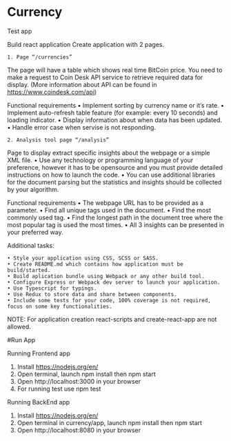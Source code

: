 # Currency

Test app

Build react application
Create application with 2 pages.

    1. Page “/currencies”

The page will have a table which shows real time BitCoin price. 
You need to make a request to Coin Desk API service  to retrieve required data for display. 
(More information about API can be found in https://www.coindesk.com/api)

Functional requirements
• Implement sorting by currency name or it‘s rate.
• Implement auto-refresh table feature (for example: every 10 seconds) and loading indicator.
• Display information about when data has been updated.
• Handle error case when servise is not responding.


    2. Analysis tool page “/analysis”
Page to display extract specific insights about the webpage or a simple XML file.
• Use any technology or programming language of your preference, however it has to 
be opensource and you must provide detailed instructions on how to launch the code.
• You can use additional libraries for the document parsing but the statistics and 
insights should be collected by your algorithm.

Functional requirements
• The webpage URL has to be provided as a parameter.
• Find all unique tags used in the document.
• Find the most commonly used tag.
• Find the longest path in the document tree where the most popular tag is used the most times.
• All 3 insights can be presented in your preferred way.



Additional tasks:

    • Style your application using CSS, SCSS or SASS.
    • Create README.md which contains how application must be build/started.
    • Build aplication bundle using Webpack or any other build tool.
    • Configure Express or Webpack dev server to launch your application.
    • Use Typescript for typings.
    • Use Redux to store data and share between components.
    • Include some tests for your code, 100% coverage is not required, focus on some key functionalities.

NOTE: For application creation react-scripts and create-react-app are not allowed.

#Run App

Running Frontend app
1. Install https://nodejs.org/en/
2. Open terminal, launch npm install then npm start
3. Open http://localhost:3000 in your browser
4. For running test use npm test

Running BackEnd app
1. Install https://nodejs.org/en/
2. Open terminal in currency/app, launch npm install then npm start
3. Open http://localhost:8080 in your browser